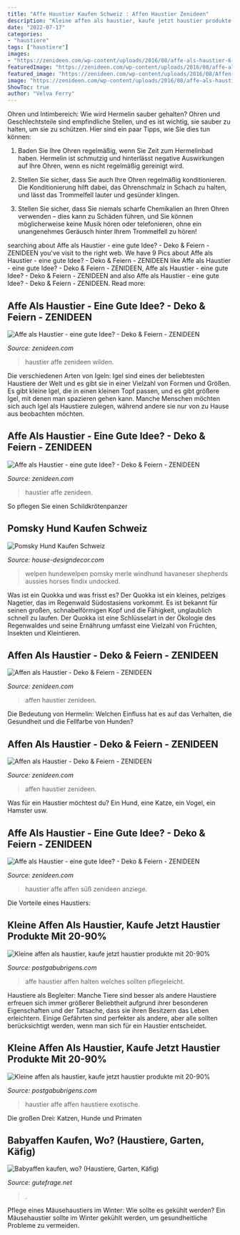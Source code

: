 ```yaml
---
title: "Affe Haustier Kaufen Schweiz : Affen Haustier Zenideen"
description: "Kleine affen als haustier, kaufe jetzt haustier produkte mit 20-90%"
date: "2022-07-17"
categories:
- "haustiere"
tags: ["haustiere"]
images:
- "https://zenideen.com/wp-content/uploads/2016/08/affe-als-haustier-6-800x535.jpg"
featuredImage: "https://zenideen.com/wp-content/uploads/2016/08/affe-als-haustier-2-800x533.jpg"
featured_image: "https://zenideen.com/wp-content/uploads/2016/08/Affen-als-Haustier-brd8-800x606.jpg"
image: "https://zenideen.com/wp-content/uploads/2016/08/affe-als-haustier-1.jpg"
ShowToc: true
author: "Velva Ferry"
---
```



Ohren und Intimbereich: Wie wird Hermelin sauber gehalten?
Ohren und Geschlechtsteile sind empfindliche Stellen, und es ist wichtig, sie sauber zu halten, um sie zu schützen. Hier sind ein paar Tipps, wie Sie dies tun können:
1. Baden Sie Ihre Ohren regelmäßig, wenn Sie Zeit zum Hermelinbad haben. Hermelin ist schmutzig und hinterlässt negative Auswirkungen auf Ihre Ohren, wenn es nicht regelmäßig gereinigt wird.

2. Stellen Sie sicher, dass Sie auch Ihre Ohren regelmäßig konditionieren. Die Konditionierung hilft dabei, das Ohrenschmalz in Schach zu halten, und lässt das Trommelfell lauter und gesünder klingen.

3. Stellen Sie sicher, dass Sie niemals scharfe Chemikalien an Ihren Ohren verwenden – dies kann zu Schäden führen, und Sie können möglicherweise keine Musik hören oder telefonieren, ohne ein unangenehmes Geräusch hinter Ihrem Trommelfell zu hören!

	

		
searching about Affe als Haustier - eine gute Idee? - Deko &amp; Feiern - ZENIDEEN you've visit to the right web. We have 9 Pics about Affe als Haustier - eine gute Idee? - Deko &amp; Feiern - ZENIDEEN like Affe als Haustier - eine gute Idee? - Deko &amp; Feiern - ZENIDEEN, Affe als Haustier - eine gute Idee? - Deko &amp; Feiern - ZENIDEEN and also Affe als Haustier - eine gute Idee? - Deko &amp; Feiern - ZENIDEEN. Read more:
		
    
## Affe Als Haustier - Eine Gute Idee? - Deko &amp; Feiern - ZENIDEEN

<img loading=lazy src="https://zenideen.com/wp-content/uploads/2016/08/affe-als-haustier-6-800x535.jpg" onerror="this.onerror=null;this.src='https://tse1.mm.bing.net/th?id=OIP.H47F7R6rK_nChy7xFYKLxgHaE8&amp;pid=15.1';" alt="Affe als Haustier - eine gute Idee? - Deko &amp; Feiern - ZENIDEEN">

_Source: zenideen.com_

>haustier affe zenideen wilden. 

	

Die verschiedenen Arten von Igeln:
Igel sind eines der beliebtesten Haustiere der Welt und es gibt sie in einer Vielzahl von Formen und Größen. Es gibt kleine Igel, die in einen kleinen Topf passen, und es gibt größere Igel, mit denen man spazieren gehen kann. Manche Menschen möchten sich auch Igel als Haustiere zulegen, während andere sie nur von zu Hause aus beobachten möchten.

    
## Affe Als Haustier - Eine Gute Idee? - Deko &amp; Feiern - ZENIDEEN

<img loading=lazy src="https://zenideen.com/wp-content/uploads/2016/08/affe-als-haustier-1.jpg" onerror="this.onerror=null;this.src='https://tse1.mm.bing.net/th?id=OIP.TR2njsPW-iTzkKIFe_uM-wHaE8&amp;pid=15.1';" alt="Affe als Haustier - eine gute Idee? - Deko &amp; Feiern - ZENIDEEN">

_Source: zenideen.com_

>haustier affe zenideen. 

	

So pflegen Sie einen Schildkrötenpanzer

    
## Pomsky Hund Kaufen Schweiz

<img loading=lazy src="https://lh6.googleusercontent.com/proxy/ui9nqAWJaGqHKIFGsjnOecIxpgf7q_jZNibLfGHLRAy_hJLDm2B04c610q-eqxHENOJ3GTREQUIs94y6QhTIGP00u-yyTUbL2Fy1wEhU-uKtqSJCIOU8tqsGWMwncwuC-o2vyc47Ln-cIuQ=w1200-h630-p-k-no-nu" onerror="this.onerror=null;this.src='https://tse1.mm.bing.net/th?id=OIP.3d-gAO6cZfAtCGnx-nNBEwHaFF&amp;pid=15.1';" alt="Pomsky Hund Kaufen Schweiz">

_Source: house-designdecor.com_

>welpen hundewelpen pomsky merle windhund havaneser shepherds aussies horses findix undocked. 

	

Was ist ein Quokka und was frisst es?
Der Quokka ist ein kleines, pelziges Nagetier, das im Regenwald Südostasiens vorkommt. Es ist bekannt für seinen großen, schnabelförmigen Kopf und die Fähigkeit, unglaublich schnell zu laufen. Der Quokka ist eine Schlüsselart in der Ökologie des Regenwaldes und seine Ernährung umfasst eine Vielzahl von Früchten, Insekten und Kleintieren.

    
## Affen Als Haustier - Deko &amp; Feiern - ZENIDEEN

<img loading=lazy src="https://zenideen.com/wp-content/uploads/2016/08/Affen-als-Haustier-brd8-800x606.jpg" onerror="this.onerror=null;this.src='https://tse4.mm.bing.net/th?id=OIP.IoMwoEVXS3Q4aVwNmY45CwHaFn&amp;pid=15.1';" alt="Affen als Haustier - Deko &amp; Feiern - ZENIDEEN">

_Source: zenideen.com_

>affen haustier zenideen. 

	

Die Bedeutung von Hermelin: Welchen Einfluss hat es auf das Verhalten, die Gesundheit und die Fellfarbe von Hunden?

    
## Affen Als Haustier - Deko &amp; Feiern - ZENIDEEN

<img loading=lazy src="https://zenideen.com/wp-content/uploads/2016/08/Affen-als-Haustier-monkey-hugging-dog5B45D-800x943.jpg" onerror="this.onerror=null;this.src='https://tse1.mm.bing.net/th?id=OIP.6Q4EUIMl1sjSXVRsfdomkwHaIu&amp;pid=15.1';" alt="Affen als Haustier - Deko &amp; Feiern - ZENIDEEN">

_Source: zenideen.com_

>affen haustier zenideen. 

	

Was für ein Haustier möchtest du? Ein Hund, eine Katze, ein Vogel, ein Hamster usw.

    
## Affe Als Haustier - Eine Gute Idee? - Deko &amp; Feiern - ZENIDEEN

<img loading=lazy src="https://zenideen.com/wp-content/uploads/2016/08/affe-als-haustier-2-800x533.jpg" onerror="this.onerror=null;this.src='https://tse1.mm.bing.net/th?id=OIP.SHw1g1h9RHIw4S77vyRzCAHaE7&amp;pid=15.1';" alt="Affe als Haustier - eine gute Idee? - Deko &amp; Feiern - ZENIDEEN">

_Source: zenideen.com_

>haustier affe affen süß zenideen anziege. 

	

Die Vorteile eines Haustiers:

    
## Kleine Affen Als Haustier, Kaufe Jetzt Haustier Produkte Mit 20-90%

<img loading=lazy src="https://postgabubrigens.com/dvmp/D17ZWZQUJ7XwJuzkM46YDgHaEK.jpg" onerror="this.onerror=null;this.src='https://tse3.mm.bing.net/th?id=OIP.Umu8JFD8AGRZPdynf72WpgAAAA&amp;pid=15.1';" alt="Kleine affen als haustier, kaufe jetzt haustier produkte mit 20-90%">

_Source: postgabubrigens.com_

>affe haustier affen halten welches sollten pflegeleicht. 

	

Haustiere als Begleiter: Manche Tiere sind besser als andere
Haustiere erfreuen sich immer größerer Beliebtheit aufgrund ihrer besonderen Eigenschaften und der Tatsache, dass sie ihren Besitzern das Leben erleichtern. Einige Gefährten sind perfekter als andere, aber alle sollten berücksichtigt werden, wenn man sich für ein Haustier entscheidet.

    
## Kleine Affen Als Haustier, Kaufe Jetzt Haustier Produkte Mit 20-90%

<img loading=lazy src="https://postgabubrigens.com/dvmp/YgthdQmkeaTZxkFsjqwllAHaJS.jpg" onerror="this.onerror=null;this.src='https://tse1.mm.bing.net/th?id=OIP.w0DpCLkt0dF-ZKdRizgL2QAAAA&amp;pid=15.1';" alt="Kleine affen als haustier, kaufe jetzt haustier produkte mit 20-90%">

_Source: postgabubrigens.com_

>haustier affe affen haustiere exotische. 

	

Die großen Drei: Katzen, Hunde und Primaten

    
## Babyaffen Kaufen, Wo? (Haustiere, Garten, Käfig)

<img loading=lazy src="https://images.gutefrage.net/media/fragen/bilder/babyaffen-kaufen-wo/0_original.jpg?v=1466701345000" onerror="this.onerror=null;this.src='https://tse3.mm.bing.net/th?id=OIP.Fs_TlC1yZjO1lA4W51SJ7QHaHa&amp;pid=15.1';" alt="Babyaffen kaufen, wo? (Haustiere, Garten, Käfig)">

_Source: gutefrage.net_

>. 

	

Pflege eines Mäusehaustiers im Winter: Wie sollte es gekühlt werden?
Ein Mäusehaustier sollte im Winter gekühlt werden, um gesundheitliche Probleme zu vermeiden.

